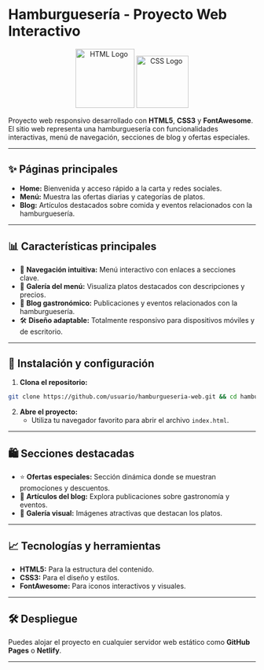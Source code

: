 # Hamburguesería - Proyecto Web Interactivo

<p align="center">
  <a href="https://developer.mozilla.org/en-US/docs/Web/HTML" target="_blank"><img src="https://upload.wikimedia.org/wikipedia/commons/3/38/HTML5_Badge.svg" width="120" alt="HTML Logo" /></a>
  <a href="https://developer.mozilla.org/en-US/docs/Web/CSS" target="_blank"><img src="https://upload.wikimedia.org/wikipedia/commons/d/d5/CSS3_logo_and_wordmark.svg" width="106" alt="CSS Logo" /></a>
</p>

Proyecto web responsivo desarrollado con **HTML5**, **CSS3** y **FontAwesome**. El sitio web representa una hamburguesería con funcionalidades interactivas, menú de navegación, secciones de blog y ofertas especiales.

---

## ✨ **Páginas principales**

- **Home:** Bienvenida y acceso rápido a la carta y redes sociales.
- **Menú:** Muestra las ofertas diarias y categorías de platos.
- **Blog:** Artículos destacados sobre comida y eventos relacionados con la hamburguesería.

---

## 📊 **Características principales**

- 🔗 **Navegación intuitiva:** Menú interactivo con enlaces a secciones clave.
- 🍔 **Galería del menú:** Visualiza platos destacados con descripciones y precios.
- 📰 **Blog gastronómico:** Publicaciones y eventos relacionados con la hamburguesería.
- 🛠️ **Diseño adaptable:** Totalmente responsivo para dispositivos móviles y de escritorio.

---

## 🚀 **Instalación y configuración**

1. **Clona el repositorio:**
```bash
git clone https://github.com/usuario/hamburgueseria-web.git && cd hamburgueseria-web
```

2. **Abre el proyecto:**
   - Utiliza tu navegador favorito para abrir el archivo `index.html`.

---

## 🛍️ **Secciones destacadas**

- ⭐ **Ofertas especiales:** Sección dinámica donde se muestran promociones y descuentos.
- 📒 **Artículos del blog:** Explora publicaciones sobre gastronomía y eventos.
- 🍟 **Galería visual:** Imágenes atractivas que destacan los platos.

---

## 📈 **Tecnologías y herramientas**

- **HTML5:** Para la estructura del contenido.
- **CSS3:** Para el diseño y estilos.
- **FontAwesome:** Para iconos interactivos y visuales.

---

## 🛠️ **Despliegue**

Puedes alojar el proyecto en cualquier servidor web estático como **GitHub Pages** o **Netlify**.

---
